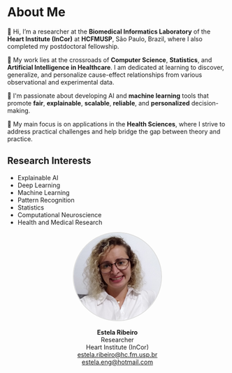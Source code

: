 # About Me

👋 Hi, I’m a researcher at the **Biomedical Informatics Laboratory** of the **Heart Institute (InCor)** at **HCFMUSP**, São Paulo, Brazil, where I also completed my postdoctoral fellowship. 

🔬 My work lies at the crossroads of **Computer Science**, **Statistics**, and **Artificial Intelligence in Healthcare**. I am dedicated at learning to discover, generalize, and personalize cause-effect relationships from various observational and experimental data.

🤖 I'm passionate about developing AI and **machine learning** tools that promote **fair**, **explainable**, **scalable**, **reliable**, and **personalized** decision-making. 

🏥 My main focus is on applications in the **Health Sciences**, where I strive to address practical challenges and help bridge the gap between theory and practice.

## Research Interests
- Explainable AI
- Deep Learning
- Machine Learning
- Pattern Recognition
- Statistics
- Computational Neuroscience
- Health and Medical Research

<p align="center">
  <img src="./ProfilePic.jpg" alt="My Photo" width="200" style="border-radius: 50%; border: 2px solid #ddd;">
</p>

<p align="center">
  <strong>Estela Ribeiro</strong>  
  <br>Researcher  
  <br>Heart Institute (InCor)  
  <br><a href="mailto:estela.ribeiro@hc.fm.usp.br">estela.ribeiro@hc.fm.usp.br</a>  
  <br><a href="mailto:estela.eng@hotmail.com">estela.eng@hotmail.com</a>
</p>
